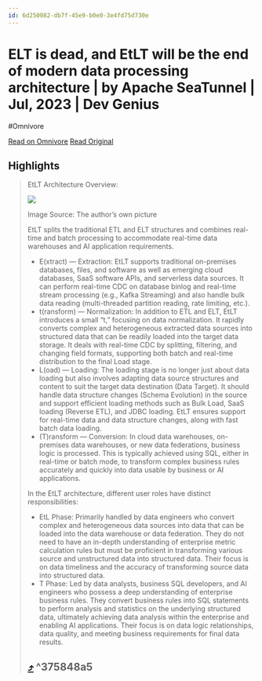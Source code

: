 ```yaml
---
id: 6d250082-db7f-45e9-b0e0-3e4fd75d730e
---
```


# ELT is dead, and EtLT will be the end of modern data processing architecture | by Apache SeaTunnel | Jul, 2023 | Dev Genius
#Omnivore

[Read on Omnivore](https://omnivore.app/me/elt-is-dead-and-et-lt-will-be-the-end-of-modern-data-processing--18a91dfde18)
[Read Original](https://blog.devgenius.io/elt-is-dead-and-etlt-will-be-the-end-of-modern-data-processing-architecture-154b87c1cce0)

## Highlights

> EtLT Architecture Overview:
> 
> ![](https://proxy-prod.omnivore-image-cache.app/700x361,s1-CP2vCYp7NdHvXPJj72NIRNq8oe6wSmHhDy9cNgdQI/https://miro.medium.com/v2/resize:fit:1400/1*KaBoPzCzEz1MZ_U2f6k0VA.png)
> 
> Image Source: The author’s own picture
> 
> EtLT splits the traditional ETL and ELT structures and combines real-time and batch processing to accommodate real-time data warehouses and AI application requirements.
> 
> * E(xtract) — Extraction: EtLT supports traditional on-premises databases, files, and software as well as emerging cloud databases, SaaS software APIs, and serverless data sources. It can perform real-time CDC on database binlog and real-time stream processing (e.g., Kafka Streaming) and also handle bulk data reading (multi-threaded partition reading, rate limiting, etc.).
> * t(ransform) — Normalization: In addition to ETL and ELT, EtLT introduces a small “t,” focusing on data normalization. It rapidly converts complex and heterogeneous extracted data sources into structured data that can be readily loaded into the target data storage. It deals with real-time CDC by splitting, filtering, and changing field formats, supporting both batch and real-time distribution to the final Load stage.
> * L(oad) — Loading: The loading stage is no longer just about data loading but also involves adapting data source structures and content to suit the target data destination (Data Target). It should handle data structure changes (Schema Evolution) in the source and support efficient loading methods such as Bulk Load, SaaS loading (Reverse ETL), and JDBC loading. EtLT ensures support for real-time data and data structure changes, along with fast batch data loading.
> * (T)ransform — Conversion: In cloud data warehouses, on-premises data warehouses, or new data federations, business logic is processed. This is typically achieved using SQL, either in real-time or batch mode, to transform complex business rules accurately and quickly into data usable by business or AI applications.
> 
> In the EtLT architecture, different user roles have distinct responsibilities:
> 
> * EtL Phase: Primarily handled by data engineers who convert complex and heterogeneous data sources into data that can be loaded into the data warehouse or data federation. They do not need to have an in-depth understanding of enterprise metric calculation rules but must be proficient in transforming various source and unstructured data into structured data. Their focus is on data timeliness and the accuracy of transforming source data into structured data.
> * T Phase: Led by data analysts, business SQL developers, and AI engineers who possess a deep understanding of enterprise business rules. They convert business rules into SQL statements to perform analysis and statistics on the underlying structured data, ultimately achieving data analysis within the enterprise and enabling AI applications. Their focus is on data logic relationships, data quality, and meeting business requirements for final data results.
> 
> ##  [⤴️](https://omnivore.app/me/elt-is-dead-and-et-lt-will-be-the-end-of-modern-data-processing--18a91dfde18#375848a5-b8fb-49a8-bba5-a5d5ff55d071)  ^375848a5

